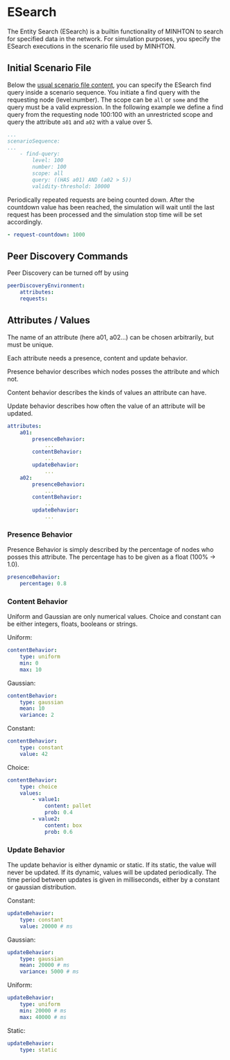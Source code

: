 # ESearch

The Entity Search (ESearch) is a builtin functionality of MINHTON to search for specified data in the network.
For simulation purposes, you specify the ESearch executions in the scenario file used by MINHTON.

## Initial Scenario File

Below the [usual scenario file content](management-overlay.md), you can specify the ESearch find query inside a scenario sequence.
You initiate a find query with the requesting node (level:number). The scope can be `all` or `some` and the query must be a valid expression.
In the following example we define a find query from the requesting node 100:100 with an unrestricted scope and query the attribute `a01` and `a02` with a value over 5.

```yaml
...
scenarioSequence:
...
    - find-query:
        level: 100
        number: 100
        scope: all
        query: ((HAS a01) AND (a02 > 5))
        validity-threshold: 10000 
```

Periodically repeated requests are being counted down. After the countdown value has been reached, the simulation will wait until the last request has been processed and the simulation stop time will be set accordingly.

```yaml
- request-countdown: 1000
```

## Peer Discovery Commands

Peer Discovery can be turned off by using

```yaml
peerDiscoveryEnvironment:
    attributes:
    requests:
```

## Attributes / Values

The name of an attribute (here a01, a02...) can be chosen arbitrarily, but must be unique.

Each attribute needs a presence, content and update behavior.

Presence behavior describes which nodes posses the attribute and which not.

Content behavior describes the kinds of values an attribute can have.

Update behavior describes how often the value of an attribute will be updated.

```yaml
attributes:
    a01:
        presenceBehavior:
            ...
        contentBehavior:
            ...
        updateBehavior:
            ...
    a02:
        presenceBehavior:
            ...
        contentBehavior:
            ...
        updateBehavior:
            ...
```

### Presence Behavior

Presence Behavior is simply described by the percentage of nodes who posses this attribute. The percentage has to be given as a float (100% -> 1.0).

```yaml
presenceBehavior:
    percentage: 0.8
```

### Content Behavior

Uniform and Gaussian are only numerical values.
Choice and constant can be either integers, floats, booleans or strings.

Uniform:

```yaml
contentBehavior:
    type: uniform
    min: 0
    max: 10
```

Gaussian:

```yaml
contentBehavior:
    type: gaussian
    mean: 10
    variance: 2
```

Constant:

```yaml
contentBehavior:
    type: constant
    value: 42
```

Choice:

```yaml
contentBehavior:
    type: choice
    values: 
        - value1:
            content: pallet
            prob: 0.4
        - value2:
            content: box
            prob: 0.6 
```

### Update Behavior

The update behavior is either dynamic or static.
If its static, the value will never be updated.
If its dynamic, values will be updated periodically.
The time period between updates is given in milliseconds, either by a constant or gaussian distribution.

Constant:

```yaml
updateBehavior:
    type: constant
    value: 20000 # ms
```

Gaussian:

```yaml
updateBehavior:
    type: gaussian
    mean: 20000 # ms
    variance: 5000 # ms
```

Uniform:

```yaml
updateBehavior:
    type: uniform
    min: 20000 # ms
    max: 40000 # ms
```

Static:

```yaml
updateBehavior:
    type: static
```
